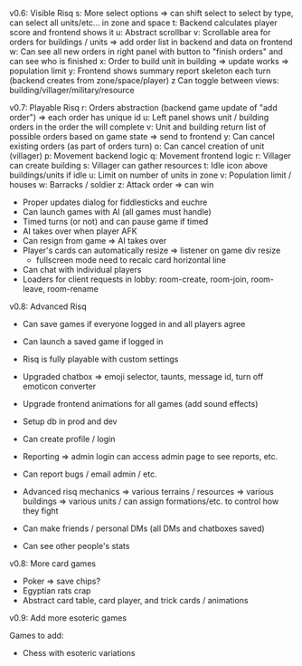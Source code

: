
v0.6: Visible Risq
 s: More select options => can shift select to select by type, can select all units/etc... in zone and space
 t: Backend calculates player score and frontend shows it
 u: Abstract scrollbar
 v: Scrollable area for orders for buildings / units => add order list in backend and data on frontend
 w: Can see all new orders in right panel with button to "finish orders" and can see who is finished
 x: Order to build unit in building => update works => population limit
 y: Frontend shows summary report skeleton each turn (backend creates from zone/space/player)
 z Can toggle between views: building/villager/military/resource

v0.7: Playable Risq
 r: Orders abstraction (backend game update of "add order") => each order has unique id
 u: Left panel shows unit / building orders in the order the will complete
 v: Unit and building return list of possible orders based on game state => send to frontend
 y: Can cancel existing orders (as part of orders turn)
 o: Can cancel creation of unit (villager)
 p: Movement backend logic
 q: Movement frontend logic
 r: Villager can create building
 s: Villager can gather resources
 t: Idle icon above buildings/units if idle
 u: Limit on number of units in zone
 v: Population limit / houses
 w: Barracks / soldier
 z: Attack order => can win

 - Proper updates dialog for fiddlesticks and euchre
 - Can launch games with AI (all games must handle)
 - Timed turns (or not) and can pause game if timed
 - AI takes over when player AFK
 - Can resign from game => AI takes over
 - Player's cards can automatically resize => listener on game div resize
   - fullscreen mode need to recalc card horizontal line
 - Can chat with individual players
 - Loaders for client requests in lobby: room-create, room-join, room-leave, room-rename

v0.8: Advanced Risq
 - Can save games if everyone logged in and all players agree
 - Can launch a saved game if logged in
 - Risq is fully playable with custom settings
 - Upgraded chatbox => emoji selector, taunts, message id, turn off emoticon converter
 - Upgrade frontend animations for all games (add sound effects)

 - Setup db in prod and dev
 - Can create profile / login
 - Reporting => admin login can access admin page to see reports, etc.
 - Can report bugs / email admin / etc.
 - Advanced risq mechanics
    => various terrains / resources
    => various buildings
    => various units / can assign formations/etc. to control how they fight
 - Can make friends / personal DMs (all DMs and chatboxes saved)
 - Can see other people's stats

v0.8: More card games
 - Poker => save chips?
 - Egyptian rats crap
 - Abstract card table, card player, and trick cards / animations

v0.9: Add more esoteric games

Games to add:
 - Chess with esoteric variations

